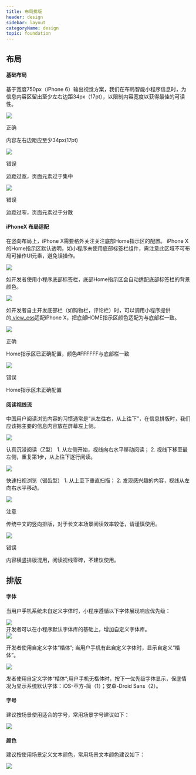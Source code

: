 ```yaml
---
title: 布局排版
header: design
sidebar: layout
categoryName: design
topic: foundation
---
```


## 布局
#### 基础布局
基于宽度750px（iPhone 6）输出视觉方案，我们在布局智能小程序信息时，为信息内容区留出至少左右边距34px（17pt），以限制内容宽度以获得最佳的可读性。
<div class="m-doc-custom-examples">
	<div class="m-doc-custom-examples-correct">
		<img src="/img/design/foundation/layout/1-1.png">
		<p class="m-doc-custom-examples-title">正确</p><p class="m-doc-custom-examples-text">内容左右边距应至少34px(17pt)</p>
	</div>
	<div class="m-doc-custom-examples-error ">
		<img src="/img/design/foundation/layout/1-2.png">
		<p class="m-doc-custom-examples-title">错误</p><p class="m-doc-custom-examples-text">边距过宽，页面元素过于集中</p>
	</div>
	<div class="m-doc-custom-examples-error ">
		<img src="/img/design/foundation/layout/1-3.png">
		<p class="m-doc-custom-examples-title">错误</p><p class="m-doc-custom-examples-text">边距过窄，页面元素过于分散</p>
	</div>
</div>

#### iPhoneX 布局适配
在竖向布局上，iPhone X需要格外关注关注底部Home指示区的配置。
iPhone X 的Home指示区默认透明，如小程序未使用底部标签栏组件，需注意此区域不可布局可操作UI元素，避免误操作。
<div class="m-doc-custom-examples">
	<div class="m-doc-custom-examples-correct">
		<img src="/img/design/foundation/layout/2.png">
	</div>
</div>

如开发者使用小程序底部标签栏，底部Home指示区会自动适配底部标签栏的背景颜色。
<div class="m-doc-custom-examples">
	<div class="m-doc-custom-examples-correct">
		<img src="/img/design/foundation/layout/3.png">
	</div>
</div>

如开发者自主开发底部栏（如购物栏，评论栏）时，可以调用小程序提供的<a href="http://smartprogram.baidu.com/docs/develop/framework/view_css/">.view_css</a>适配iPhone X，把底部HOME指示区颜色适配为与底部栏一致。
<div class="m-doc-custom-examples">
	<div class="m-doc-custom-examples-correct">
		<img src="/img/design/foundation/layout/4-1.png">
		<p class="m-doc-custom-examples-title">正确</p><p class="m-doc-custom-examples-text">Home指示区已正确配置，颜色#FFFFFF与底部栏一致</p>
	</div>
	<div class="m-doc-custom-examples-error ">
		<img src="/img/design/foundation/layout/4-2.png">
		<p class="m-doc-custom-examples-title">错误</p><p class="m-doc-custom-examples-text">Home指示区未正确配置</p>
	</div>
</div>

#### 阅读视线流
中国用户阅读浏览内容的习惯通常是“从左往右，从上往下”，在信息排版时，我们应该把主要的信息内容放在屏幕左上侧。
<div class="m-doc-custom-examples">
	<div class="m-doc-custom-examples-correct">
		<img src="/img/design/foundation/layout/5-1.png">
		<p class="m-doc-custom-examples-text">认真沉浸阅读（Z型）
1. 从左侧开始，视线向右水平移动阅读；
2. 视线下移至最左侧，重复第1步，从上往下逐行阅读。</p>
	</div>
	<div class="m-doc-custom-examples-correct">
		<img src="/img/design/foundation/layout/5-2.png">
		<p class="m-doc-custom-examples-text">快速扫视浏览（锯齿型）
1. 从上至下垂直扫描；
2. 发现感兴趣的内容，视线从左向右水平移动。</p>
	</div>
</div>

<div class="m-doc-custom-examples">
	<div class="m-doc-custom-examples-warning">
		<img src="/img/design/foundation/layout/6-1.png">
		<p class="m-doc-custom-examples-title">注意</p><p class="m-doc-custom-examples-text">传统中文的竖向排版，对于长文本场景阅读效率较低，请谨慎使用。</p>
	</div>
	<div class="m-doc-custom-examples-error ">
		<img src="/img/design/foundation/layout/6-2.png">
		<p class="m-doc-custom-examples-title">错误</p><p class="m-doc-custom-examples-text">内容横竖排版混用，阅读视线零碎，不建议使用。</p>
	</div>
</div>


## 排版
#### 字体
当用户手机系统未自定义字体时，小程序遵循以下字体展现响应优先级：
<div class="m-doc-custom-examples">
	<div class="m-doc-custom-examples-correct">
		<img src="/img/design/foundation/layout/7.png">
	</div>
</div>
开发者可以在小程序默认字体库的基础上，增加自定义字体库。

<div class="m-doc-custom-examples">
	<div class="m-doc-custom-examples-correct">
		<img src="/img/design/foundation/layout/8-1.png">
		<p class="m-doc-custom-examples-text">开发者使用自定义字体“楷体”; 当用户手机有此自定义字体时，显示自定义“楷体”。</p>
	</div>
</div>
<div class="m-doc-custom-examples">
	<div class="m-doc-custom-examples--correct">
		<img src="/img/design/foundation/layout/8-2.png">
		<p class="m-doc-custom-examples-text">发者使用自定义字体“楷体”;用户手机无楷体时，按下一优先级字体显示，保底情况为显示系统默认字体：iOS-苹方-简（1）；安卓-Droid Sans（2）。 </p>
	</div>
</div>

#### 字号
建议按场景使用适合的字号，常用场景字号建议如下：
<div class="m-doc-custom-examples">
	<div class="m-doc-custom-examples-correct">
		<img src="/img/design/foundation/layout/9.png">
	</div>
</div>

#### 颜色
建议按使用场景定义文本颜色，常用场景文本颜色建议如下：
<div class="m-doc-custom-examples">
	<div class="m-doc-custom-examples-correct">
		<img src="/img/design/foundation/layout/10.png">
	</div>
</div>
